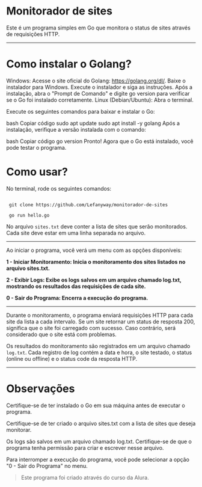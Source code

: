 # Monitorador de sites
Este é um programa simples em Go que monitora o status de sites através de requisições HTTP. 

---
# Como instalar o Golang?
Windows:
Acesse o site oficial do Golang: https://golang.org/dl/.
Baixe o instalador para Windows.
Execute o instalador e siga as instruções.
Após a instalação, abra o "Prompt de Comando" e digite go version para verificar se o Go foi instalado corretamente.
Linux (Debian/Ubuntu):
Abra o terminal.

Execute os seguintes comandos para baixar e instalar o Go:

bash
Copiar código
sudo apt update
sudo apt install -y golang
Após a instalação, verifique a versão instalada com o comando:

bash
Copiar código
go version
Pronto! Agora que o Go está instalado, você pode testar o programa.

# Como usar?

No terminal, rode os seguintes comandos:
```

 git clone https://github.com/Lefanyway/monitorador-de-sites

 go run hello.go

```
No arquivo `sites.txt` deve conter a lista de sites que serão monitorados. Cada site deve estar em uma linha separada no arquivo.

---

Ao iniciar o programa, você verá um menu com as opções disponíveis:

 **1 - Iniciar Monitoramento: Inicia o monitoramento dos sites listados no arquivo sites.txt.**

 **2 - Exibir Logs: Exibe os logs salvos em um arquivo chamado log.txt, mostrando os resultados das requisições de cada site.**

 **0 - Sair do Programa: Encerra a execução do programa.**

 ---

Durante o monitoramento, o programa enviará requisições HTTP para cada site da lista a cada intervalo. Se um site retornar um status de resposta 200, significa que o site foi carregado com sucesso. Caso contrário, será considerado que o site está com problemas.

Os resultados do monitoramento são registrados em um arquivo chamado `log.txt`. Cada registro de log contém a data e hora, o site testado, o status (online ou offline) e o status code da resposta HTTP.

---
# Observações
Certifique-se de ter instalado o Go em sua máquina antes de executar o programa.

Certifique-se de ter criado o arquivo sites.txt com a lista de sites que deseja monitorar.

Os logs são salvos em um arquivo chamado log.txt. Certifique-se de que o programa tenha permissão para criar e escrever nesse arquivo.

Para interromper a execução do programa, você pode selecionar a opção "0 - Sair do Programa" no menu.

> Este programa foi criado através do curso da Alura.
